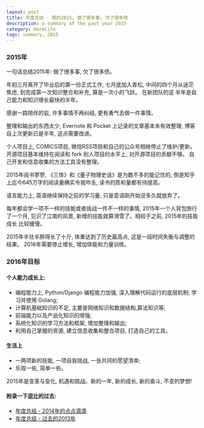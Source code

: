 ```yaml
---
layout: post
title: 年度总结 - 我的2015, 做了很多事, 欠了很多债
description: a summary of the past year 2015
category: HereLife
tags: summary, 2015
---
```


### **2015年**

一句话总结2015年: 做了很多事, 欠了很多债。

年初三月离开了毕业后的第一份正式工作, 七月底加入青松, 中间的四个月从迷茫焦虑, 到完成第一次知识整合和补充, 算是一次小的飞跃。 在新团队的这
半年是自己能力和知识增长最快的半年。

感谢一路陪伴的岩, 许多事情不再纠结, 更有勇气去做一件事情。

整理和输出的东西太少, Evernote 和 Pocket 上记录的文章基本未有效整理, 博客自上次更新已是半年, 这点需要改进。

个人项目上, COMICS项目, 微信RSS项目和自己的公众号相继停止了维护/更新。 开源项目基本维持在阅读和 fork 别人项目的水平上, 对开源项目的贡献不够。 
自己开发和信息收集的方法工具没有整理。

2015年阅书寥寥, 《三体》和《量子物理史话》是为数不多的能记住的, 倒是知乎上迄今645万字的阅读量确实令我咋舌, 读书的质和量都有待提高。

语言能力上, 英语继续保持之前的学习量, 只是意语刚开始没多久就放弃了。

每年都会学一项不一样的技能或者挑战一件不一样的事情, 2015年一个人背包旅行了一个月, 见识了江南的风景, 新增的技能就算滑雪了。相较于之前, 2015年的技能成长
比较缓慢。

2015年半壮半胖得长了十斤, 体重达到了历史最高点, 这是一段时间失衡与调整的结果。 2016年需要停止增长, 增加体能和力量训练。

### **2016年目标**

#### 个人能力成长上: 

 - 编程能力上, Python/Django 编程能力加强, 深入理解代码运行的底层机制; 学习并使用 Golang;
 - 计算机基础知识的不足, 主要是网络知识和数据结构,算法知识等;
 - 前端能力以及产品化知识的增强;
 - 系统化知识的学习方法和框架, 增加整理和输出;
 - 利用自己掌握的资源, 建立信息收集和整合项目, 打造自己的工具。

#### 生活上

 - 一两项新的技能, 一项自我挑战, 一张共同的愿望清单;
 - 乐观一些, 简单一些。

2015年是变革与变化, 机遇和挑战。新的一年, 新的成长, 新的奋斗, 不变的梦想! 


#### **附录一下逗比的过去**:

 - [年度总结 - 2014年的点点滴滴](/herelife/2014/12/14/a-summary-of-2014/)
 - [年度总结 - 过去的2013年](/herelife/2013/11/30/the-past-one-year-2013/)
 